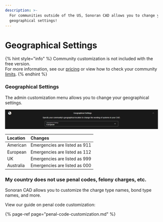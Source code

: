 ```yaml
---
description: >-
  For communities outside of the US, Sonoran CAD allows you to change your CAD's
  geographical settings!
---
```


# Geographical Settings

{% hint style="info" %}
Community customization is not included with the free version.  
For more information, see our [pricing](https://sonorancad.com/app/#/pricing) or view how to check your community [limits](../getting-started/view-your-limits.md).
{% endhint %}

### Geographical Settings

The admin customization menu allows you to change your geographical settings.

![Sonoran CAD&apos;s geographical customization](../../.gitbook/assets/geo.png)

| Location | Changes |
| :--- | :--- |
| American | Emergencies are listed as 911 |
| European | Emergencies are listed as 112 |
| UK | Emergencies are listed as 999 |
| Australia | Emergencies are listed as 000 |

### My country does not use penal codes, felony charges, etc.

Sonoran CAD allows you to customize the charge type names, bond type names, and more.

View our guide on penal code customization:

{% page-ref page="penal-code-customization.md" %}



